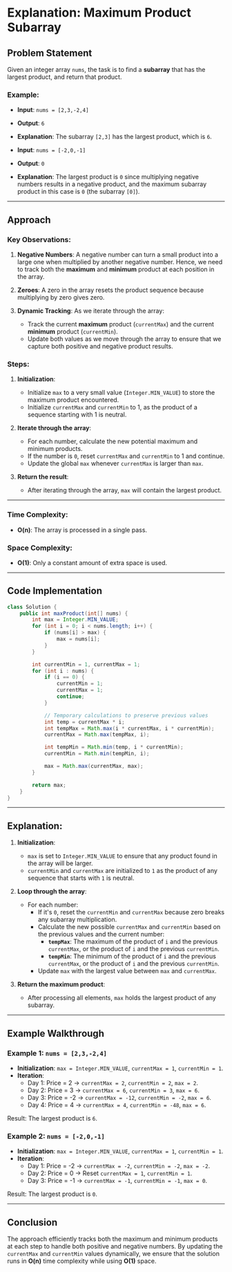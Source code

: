 # Explanation: Maximum Product Subarray

## Problem Statement

Given an integer array `nums`, the task is to find a **subarray** that has the largest product, and return that product.

### Example:

- **Input**: `nums = [2,3,-2,4]`
- **Output**: `6`
- **Explanation**: The subarray `[2,3]` has the largest product, which is `6`.

- **Input**: `nums = [-2,0,-1]`
- **Output**: `0`
- **Explanation**: The largest product is `0` since multiplying negative numbers results in a negative product, and the maximum subarray product in this case is `0` (the subarray `[0]`).

---

## Approach

### Key Observations:

1. **Negative Numbers**: A negative number can turn a small product into a large one when multiplied by another negative number. Hence, we need to track both the **maximum** and **minimum** product at each position in the array.
   
2. **Zeroes**: A zero in the array resets the product sequence because multiplying by zero gives zero.

3. **Dynamic Tracking**: As we iterate through the array:
   - Track the current **maximum** product (`currentMax`) and the current **minimum** product (`currentMin`).
   - Update both values as we move through the array to ensure that we capture both positive and negative product results.

### Steps:

1. **Initialization**:
   - Initialize `max` to a very small value (`Integer.MIN_VALUE`) to store the maximum product encountered.
   - Initialize `currentMax` and `currentMin` to 1, as the product of a sequence starting with 1 is neutral.

2. **Iterate through the array**:
   - For each number, calculate the new potential maximum and minimum products.
   - If the number is `0`, reset `currentMax` and `currentMin` to 1 and continue.
   - Update the global `max` whenever `currentMax` is larger than `max`.

3. **Return the result**:
   - After iterating through the array, `max` will contain the largest product.

---

### Time Complexity:
- **O(n)**: The array is processed in a single pass.

### Space Complexity:
- **O(1)**: Only a constant amount of extra space is used.

---

## Code Implementation

```java
class Solution {
    public int maxProduct(int[] nums) {
        int max = Integer.MIN_VALUE;
        for (int i = 0; i < nums.length; i++) {
            if (nums[i] > max) {
                max = nums[i];
            }
        }

        int currentMin = 1, currentMax = 1;
        for (int i : nums) {
            if (i == 0) {
                currentMin = 1;
                currentMax = 1;
                continue;
            }

            // Temporary calculations to preserve previous values
            int temp = currentMax * i;
            int tempMax = Math.max(i * currentMax, i * currentMin);
            currentMax = Math.max(tempMax, i);

            int tempMin = Math.min(temp, i * currentMin);
            currentMin = Math.min(tempMin, i);

            max = Math.max(currentMax, max);
        }

        return max;
    }
}
```

---

## Explanation:

1. **Initialization**:
   - `max` is set to `Integer.MIN_VALUE` to ensure that any product found in the array will be larger.
   - `currentMin` and `currentMax` are initialized to `1` as the product of any sequence that starts with `1` is neutral.

2. **Loop through the array**:
   - For each number:
     - If it's `0`, reset the `currentMin` and `currentMax` because zero breaks any subarray multiplication.
     - Calculate the new possible `currentMax` and `currentMin` based on the previous values and the current number:
       - **`tempMax`**: The maximum of the product of `i` and the previous `currentMax`, or the product of `i` and the previous `currentMin`.
       - **`tempMin`**: The minimum of the product of `i` and the previous `currentMax`, or the product of `i` and the previous `currentMin`.
     - Update `max` with the largest value between `max` and `currentMax`.

3. **Return the maximum product**:
   - After processing all elements, `max` holds the largest product of any subarray.

---

## Example Walkthrough

### Example 1: `nums = [2,3,-2,4]`

- **Initialization**: `max = Integer.MIN_VALUE`, `currentMax = 1`, `currentMin = 1`.
- **Iteration**:
  - Day 1: Price = 2 → `currentMax = 2`, `currentMin = 2`, `max = 2`.
  - Day 2: Price = 3 → `currentMax = 6`, `currentMin = 3`, `max = 6`.
  - Day 3: Price = -2 → `currentMax = -12`, `currentMin = -2`, `max = 6`.
  - Day 4: Price = 4 → `currentMax = 4`, `currentMin = -48`, `max = 6`.

Result: The largest product is `6`.

### Example 2: `nums = [-2,0,-1]`

- **Initialization**: `max = Integer.MIN_VALUE`, `currentMax = 1`, `currentMin = 1`.
- **Iteration**:
  - Day 1: Price = -2 → `currentMax = -2`, `currentMin = -2`, `max = -2`.
  - Day 2: Price = 0 → Reset `currentMax = 1`, `currentMin = 1`.
  - Day 3: Price = -1 → `currentMax = -1`, `currentMin = -1`, `max = 0`.

Result: The largest product is `0`.

---

## Conclusion

The approach efficiently tracks both the maximum and minimum products at each step to handle both positive and negative numbers. By updating the `currentMax` and `currentMin` values dynamically, we ensure that the solution runs in **O(n)** time complexity while using **O(1)** space.​
